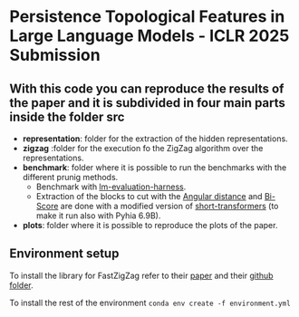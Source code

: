 # Persistence Topological Features in Large Language Models - ICLR 2025 Submission
## With this code you can reproduce the results of the paper and it is subdivided in four main parts inside the folder src
-   **representation**: folder for the extraction of the hidden representations.
-   **zigzag** :folder for the execution fo the ZigZag algorithm over the representations.
-   **benchmark**: folder where it is possible to run the benchmarks with the different prunig methods.
    -   Benchmark with [lm-evaluation-harness](https://github.com/EleutherAI/lm-evaluation-harness).
    -   Extraction of the blocks to cut with the [Angular distance](https://arxiv.org/abs/2403.17887v1) and [Bi-Score](https://arxiv.org/abs/2403.03853) are done with a modified version of [short-transformers](https://github.com/melisa/short-transformers) (to make it run also with Pyhia 6.9B).
-   **plots**: folder where it is possible to reproduce the plots of the paper.
## Environment setup

To install the library for FastZigZag refer to their [paper](https://arxiv.org/abs/2204.11080) and their [github folder](https://github.com/TDA-Jyamiti/fzz).

To install the rest of the environment ```conda env create -f environment.yml```

